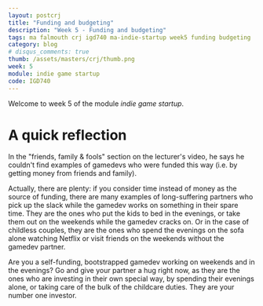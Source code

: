 ```yaml
---
layout: postcrj
title: "Funding and budgeting"
description: "Week 5 - Funding and budgeting"
tags: ma falmouth crj igd740 ma-indie-startup week5 funding budgeting 
category: blog
# disqus_comments: true
thumb: /assets/masters/crj/thumb.png
week: 5
module: indie game startup
code: IGD740
---
```


Welcome to week 5 of the module _indie game startup_.

# A quick reflection

In the "friends, family & fools" section on the lecturer's video, he says he couldn't find examples of gamedevs who were funded this way (i.e. by getting money from friends and family).

Actually, there are plenty: if you consider time instead of money as the source of funding, there are many examples of long-suffering partners who pick up the slack while the gamedev works on something in their spare time. They are the ones who put the kids to bed in the evenings, or take them out on the weekends while the gamedev cracks on. Or in the case of childless couples, they are the ones who spend the evenings on the sofa alone watching Netflix or visit friends on the weekends without the gamedev partner.

Are you a self-funding, bootstrapped gamedev working on weekends and in the evenings? Go and give your partner a hug right now, as they are the ones who are investing in their own special way, by spending their evenings alone, or taking care of the bulk of the childcare duties. They are your number one investor.
